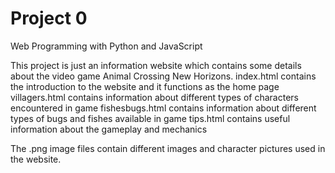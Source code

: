 # Project 0

Web Programming with Python and JavaScript

This project is just an information website which contains some details about the video game Animal Crossing New Horizons.
index.html contains the introduction to the website and it functions as the home page
villagers.html contains information about different types of characters encountered in game
fishesbugs.html contains information about different types of bugs and fishes available in game
tips.html contains useful information about the gameplay and mechanics

The .png image files contain different images and character pictures used in the website.